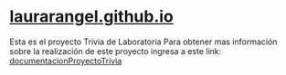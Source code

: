 # [laurarangel.github.io](https://laurarangel.github.io/)
Esta es el proyecto Trivia de Laboratoria
Para obtener mas información sobre la realización de este proyecto ingresa a este link: [documentacionProyectoTrivia](https://docs.google.com/document/d/1p3sZC8yoBml3-84tDEe19PDSusMPIO6RhtLTm3bhpyc/edit?usp=sharing)
